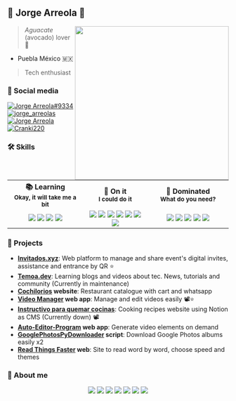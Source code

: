 ## 🥐 Jorge Arreola 🥑

<!-- 
<p>
  <img width="40" align='left' src="https://temoa.dev/temoa-logo.png">
</p>

### <s>Founder at: <a href="https://temoa.dev">Temoa.dev</a></s> (Currently in maintenance)</span>
-->

  <img width="350" align='right' src="https://github-readme-stats.vercel.app/api?username=JorgeArreolaS&theme=transparent&count_private=true&show_icons=true&include_all_commits=true&hide_rank=true&hide_border=true">
</p>

> *Aguacate* (avocado) lover 🥑

- Puebla México 🇲🇽

> Tech enthusiast



### 🥂 Social media

[![Jorge Arreola#9334](https://img.shields.io/badge/Discord-7289DA?style=for-the-badge&logo=discord&logoColor=white)](https://discordapp.com/users/728734859429675028)
[![jorge_arreolas](https://img.shields.io/badge/Instagram-E4405F?style=for-the-badge&logo=instagram&logoColor=white)](https://www.instagram.com/jorge.as.exe/)
[![Jorge Arreola](https://img.shields.io/badge/Spotify-1ED760?&style=for-the-badge&logo=spotify&logoColor=white)](https://open.spotify.com/user/btzfv0xpa94sy8bolqzp5y7cc?si=1fc52609d39841b2)
[![Cranki220](https://img.shields.io/badge/YouTube-FF0000?style=for-the-badge&logo=youtube&logoColor=white)](https://www.youtube.com/channel/UCnUeQ0nEh9toLQ_Pee8FCDA)

### 🛠 Skills

<table border="0">
    <tr>
    <th width="500px">
      📚 Learning
      <br/>
      <sub>Okay, it will take me a bit</sub>
     </th>
    <th width="500px">
      🎯 On it
      <br/>
      <sub>I could do it</sub>
     </th>
    <th width="500px">
      🔱 Dominated
      <br/>
      <sub>What do you need?</sub>
     </th>
  </tr>
  <tr>
    <td align="center">
      <img src="https://img.shields.io/badge/kotlin-%237F52FF.svg?style=for-the-badge&logo=kotlin&logoColor=white"/>
      <img src="https://img.shields.io/badge/rust-%23000000.svg?style=for-the-badge&logo=rust&logoColor=white"/>
      <img src="https://img.shields.io/badge/nestjs-%23E0234E.svg?style=for-the-badge&logo=nestjs&logoColor=white"/>
      <img src="https://img.shields.io/badge/Android-3DDC84?style=for-the-badge&logo=android&logoColor=white"/>
      </td>
    <td align="center">
      <img src="https://img.shields.io/badge/C%2B%2B-00599C?style=for-the-badge&logo=c%2B%2B&logoColor=white"/>
      <img src="https://img.shields.io/badge/strapi-2e7eea?style=for-the-badge&logo=strapi&logoColor=white"/>
      <img src="https://img.shields.io/badge/Express.js-000000?style=for-the-badge&logo=express&logoColor=white"/>
      <img src="https://img.shields.io/badge/Python-3776AB?style=for-the-badge&logo=python&logoColor=white"/>
      <img src="https://img.shields.io/badge/firebase-ffca28?style=for-the-badge&logo=firebase&logoColor=black"/>
      <img src="https://img.shields.io/badge/docker-%230db7ed.svg?style=for-the-badge&logo=docker&logoColor=white"/>
      <img src="https://img.shields.io/badge/Cloudflared-F38020?style=for-the-badge&logo=Cloudflare&logoColor=white"/>
    </td>
    <td align="center">
      <img src="https://img.shields.io/badge/TypeScript-007ACC?style=for-the-badge&logo=typescript&logoColor=white"/>
      <img src="https://img.shields.io/badge/JavaScript-323330?style=for-the-badge&logo=javascript&logoColor=F7DF1E"/>
      <img src="https://img.shields.io/badge/React-20232A?style=for-the-badge&logo=react&logoColor=61DAFB"/>
      <img src="https://img.shields.io/badge/next.js-000000?style=for-the-badge&logo=nextdotjs&logoColor=white"/>
      <img src="https://img.shields.io/badge/tailwindcss-%2338B2AC.svg?style=for-the-badge&logo=tailwind-css&logoColor=white"/>
     </td>
  </tr>
  </table>
  
  
  ### 🔰 Projects
  
  - **[Invitados.xyz](https://invitados.xyz/)**: Web platform to manage and share event's digital invites, assistance and entrance by QR ⭐
  - **[Temoa.dev](https://temoa.dev)**: Learning blogs and videos about tec. News, tutorials and community (Currently in maintenance)
  - **[Cochilorios](https://catalogocochilorios.web.app/) website**: Restaurant catalogue with cart and whatsapp
  - **[Video Manager](https://github.com/JorgeArreolaS/videomanager) web app**: Manage and edit videos easily 📽️⭐
  - **[Instructivo para quemar cocinas](https://instructivoparaquemarcocinas.web.app/)**: Cooking recipes website using Notion as CMS (Currently down) 📽️
  - **[Auto-Editor-Program](https://github.com/JorgeArreolaS/Auto-Editor-Program) web app**: Generate video elements on demand
  - **[GooglePhotosPyDownloader](https://github.com/JorgeArreolaS/GooglePhotosPyDownloader) script**: Download Google Photos albums easily x2 
  - **[Read Things Faster](https://angelica15.web.app/) web**: Site to read word by word, choose speed and themes

### 🥐 About me

<div align="center">
  <img src="https://img.shields.io/badge/Notion-000000?style=for-the-badge&logo=notion&logoColor=white"/>
  <img src="https://img.shields.io/badge/Manjaro-35BF5C?style=for-the-badge&logo=Manjaro&logoColor=white"/>
  <img src="https://img.shields.io/badge/Windows-0078D6?style=for-the-badge&logo=windows&logoColor=white"/>
  <img src="https://img.shields.io/badge/oh_my_zsh-1A2C34?style=for-the-badge&logo=ohmyzsh&logoColor=white"/>
  <img src="https://img.shields.io/badge/Brave-FF1B2D?style=for-the-badge&logo=Brave&logoColor=white"/>
  <img src="https://img.shields.io/badge/Jupyter-F37626.svg?&style=for-the-badge&logo=Jupyter&logoColor=white"/>
  <img src="https://img.shields.io/badge/NeoVim-%2357A143.svg?&style=for-the-badge&logo=neovim&logoColor=white"/>
</div>

<!---
<div align="center">
    <img src="https://github-profile-summary-cards.vercel.app/api/cards/profile-details?username=JorgeArreolaS&theme=github_dark"/>
 </div>
 --->
 

